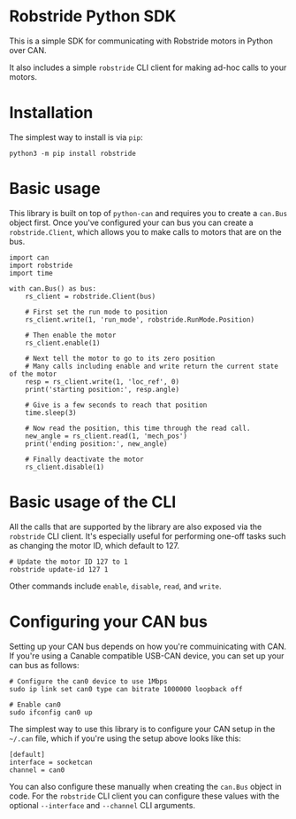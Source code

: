 # Robstride Python SDK

This is a simple SDK for communicating with Robstride motors in Python over CAN.

It also includes a simple `robstride` CLI client for making ad-hoc calls to your motors.

# Installation

The simplest way to install is via `pip`:

```python3 -m pip install robstride```

# Basic usage

This library is built on top of `python-can` and requires you to create a `can.Bus` object first.
Once you've configured your can bus you can create a `robstride.Client`, which allows you to make
calls to motors that are on the bus.

```
import can
import robstride
import time

with can.Bus() as bus:
    rs_client = robstride.Client(bus)

    # First set the run mode to position
    rs_client.write(1, 'run_mode', robstride.RunMode.Position)

    # Then enable the motor
    rs_client.enable(1)

    # Next tell the motor to go to its zero position
    # Many calls including enable and write return the current state of the motor
    resp = rs_client.write(1, 'loc_ref', 0)
    print('starting position:', resp.angle)

    # Give is a few seconds to reach that position
    time.sleep(3)

    # Now read the position, this time through the read call.
    new_angle = rs_client.read(1, 'mech_pos')
    print('ending position:', new_angle)

    # Finally deactivate the motor
    rs_client.disable(1)
```

# Basic usage of the CLI

All the calls that are supported by the library are also exposed via the `robstride` CLI client. It's especially useful for
performing one-off tasks such as changing the motor ID, which default to 127.

```
# Update the motor ID 127 to 1
robstride update-id 127 1
```

Other commands include `enable`, `disable`, `read`, and `write`.

# Configuring your CAN bus

Setting up your CAN bus depends on how you're commuinicating with CAN. If you're using a Canable compatible USB-CAN device,
you can set up your can bus as follows:

```
# Configure the can0 device to use 1Mbps
sudo ip link set can0 type can bitrate 1000000 loopback off

# Enable can0
sudo ifconfig can0 up
```

The simplest way to use this library is to configure your CAN setup in the `~/.can` file, which if you're using the setup above looks like this:
```
[default]
interface = socketcan
channel = can0
```

You can also configure these manually when creating the `can.Bus` object in code.
For the `robstride` CLI client you can configure these values with the optional `--interface` and `--channel` CLI arguments.
